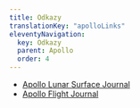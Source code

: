 ```yaml
---
title: Odkazy
translationKey: "apolloLinks"
eleventyNavigation:
  key: Odkazy
  parent: Apollo
  order: 4
---
```

- [Apollo Lunar Surface Journal](https://www.nasa.gov/history/alsj/main.html)
- [Apollo Flight Journal](https://www.nasa.gov/history/afj/)
